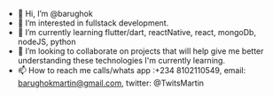 - 👋 Hi, I’m @barughok
- 👀 I’m interested in fullstack development.
- 🌱 I’m currently learning flutter/dart, reactNative, react, mongoDb, nodeJS, python
- 💞️ I’m looking to collaborate on projects that will help give me better understanding these technologies I'm currently learning.
- 📫 How to reach me calls/whats app :+234 8102110549, email: barughokmartin@gmail.com, twitter: @TwitsMartin

<!---
barughok/barughok is a ✨ special ✨ repository because its `README.md` (this file) appears on your GitHub profile.
You can click the Preview link to take a look at your changes.
--->
